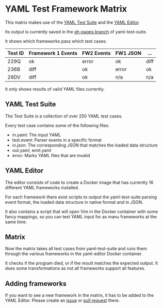 # YAML Test Framework Matrix

This matrix makes use of the [YAML Test Suite](https://github.com/yaml/yaml-test-suite)
and the [YAML Editor](https://github.com/yaml/yaml-editor).

Its output is currently saved in the
[gh-pages branch](https://github.com/yaml/yaml-test-suite/tree/gh-pages)
of yaml-test-suite.

It shows which frameworks pass which test cases:

| Test ID | Framework 1 Events | FW2 Events | FW1 JSON | ...  |
| ------- | ------------------ | ---------- | -------- | ---- |
| 229Q    | ok                 | error      | ok       | diff |
| 236B    | diff               | ok         | error    | ok   |
| 26DV    | diff               | ok         | n/a      | n/a  |

It only shows results of valid YAML files currently.

## YAML Test Suite

The Test Suite is a collection of over 250 YAML test cases.

Every test case contains some of the following files:
- in.yaml: The input YAML
- test.event: Parser events in a specific format
- in.json: The corresponding JSON that matches the loaded data structure
- out.yaml, emit.yaml
- error: Marks YAML files that are invalid

## YAML Editor

The editor consists of code to create a Docker image that has currently
16 different YAML frameworks installed.

For each framework there exist scripts to output the yaml-test-suite parsing
event format, the loaded data structure in native format and in JSON.

It also contains a script that will open Vim in the Docker container with
some fancy mappings, so you can test YAML input for as manu frameworks
at the same time.

## Matrix

Now the matrix takes all test cases from yaml-test-suite and runs them
through the various frameworks in the yaml-editor Docker container.

It checks if the program died, or if the result matches the expected
output.
It does some transformations as not all frameworks support all features.

## Adding frameworks

If you want to see a new framework in the matrix, it has to be added to
the YAML Editor. Please create an [issue](https://github.com/yaml/yaml-editor/issues)
or [pull request](https://github.com/yaml/yaml-editor/pulls) there.
